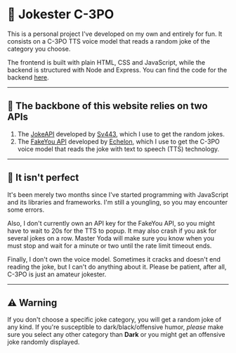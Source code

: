 # 🤖 Jokester C-3PO
This is a personal project I've developed on my own and entirely for fun. It consists on a C-3PO TTS voice model that reads a random joke of the category you choose.<br>

The frontend is built with plain HTML, CSS and JavaScript, while the backend is structured with Node and Express. You can find the code for the backend [here](https://github.com/AaronLlasat/c3po-api "C-3PO API").

---

## 🦴 The backbone of this website relies on two APIs
1) The [JokeAPI](https://sv443.net/jokeapi/v2/ "JokeAPI") developed by [Sv443](https://github.com/Sv443 "Sv443"), which I use to get the random jokes. 
2) The [FakeYou API](https://docs.fakeyou.com/#/ "FakeYou API") developed by [Echelon](https://github.com/echelon "Echelon"), which I use to get the C-3PO voice model that reads the joke with text to speech (TTS) technology.

---

## 🤷 It isn't perfect
It's been merely two months since I've started programming with JavaScript and its libraries and frameworks. I'm still a youngling, so you may encounter some errors.<br>

Also, I don't currently own an API key for the FakeYou API, so you might have to wait to 20s for the TTS to popup. It may also crash if you ask for several jokes on a row. Master Yoda will make sure you know when you must stop and wait for a minute or two until the rate limit timeout ends.<br>

Finally, I don't own the voice model. Sometimes it cracks and doesn't end reading the joke, but I can't do anything about it. Please be patient, after all, C-3PO is just an amateur jokester.

---

## ⚠️ Warning
If you don't choose a specific joke category, you will get a random joke of any kind. If you're susceptible to dark/black/offensive humor, *please* make sure you select any other category than **Dark** or you might get an offensive joke randomly displayed.
